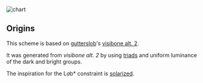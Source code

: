 ![chart](http://f.cl.ly/items/3E1l2G3d182U3V0Q2h44/invisibone_chart.png)

## Origins

This scheme is based on [gutterslob](http://dotshare.it/~gutterslob/)'s [visibone alt. 2](http://dotshare.it/dots/169/).

It was generated from *visibone alt. 2* by using [triads](http://www.tigercolor.com/color-lab/color-theory/color-harmonies.htm) and uniform luminance of the dark and bright groups.

The inspiration for the L*a*b* constraint is [solarized](http://ethanschoonover.com/solarized).
